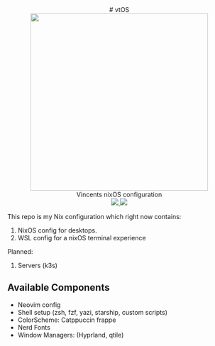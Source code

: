 <div align="center">
# vtOS
</div>


<div align="center">
  <img src="https://raw.githubusercontent.com/catppuccin/catppuccin/main/assets/palette/macchiato.png" width="400" />
</div>
<div align="center">
  Vincents nixOS configuration
</div>

<div align="center">
  <a href="https://nixos.org/">
    <img src="https://img.shields.io/badge/NixOS-24.05-informational.svg?style=for-the-badge&logo=nixos&color=F2CDCD&logoColor=D9E0EE&labelColor=302D41">
  </a>
  <a href="https://github.com/ryan4yin/nixos-and-flakes-book">
    <img src="https://img.shields.io/static/v1?label=Nix Flakes&message=learning&style=for-the-badge&logo=nixos&color=DDB6F2&logoColor=D9E0EE&labelColor=302D41">
  </a>
</div>

This repo is my Nix configuration which right now contains:
1. NixOS config for desktops.
1. WSL config for a nixOS terminal experience

Planned:
1. Servers (k3s)

## Available Components
* Neovim config
* Shell setup (zsh, fzf, yazi, starship, custom scripts)
* ColorScheme: Catppuccin frappe
* Nerd Fonts
* Window Managers: (Hyprland, qtile)
